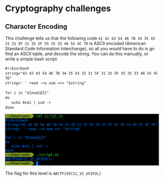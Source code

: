 # Cryptography challenges

## Character Encoding

This challenge tells us that the following code `41 42 43 54 46 7B 34 35 43 31 31 5F 31 35 5F 55 35 33 46 55 4C 7D` is ASCII encoded (American Standard Code Information Interchange), so all you would have to do is go find an ASCII table, and decode the string. You can do this manually, or write a simple bash script.

```shell
#!/bin/bash
string="41 42 43 54 46 7B 34 35 43 31 31 5F 31 35 5F 55 35 33 46 55 4C 7D"
string=' ' read -ra num <<< "$string"

for i in "${num[@]}"
do
   echo 0x$i | xxd -r
done
```

<img src="images/CharacterEncoding-1.png">

The flag for this level is `ABCTF{45C11_15_U53FUL}`
